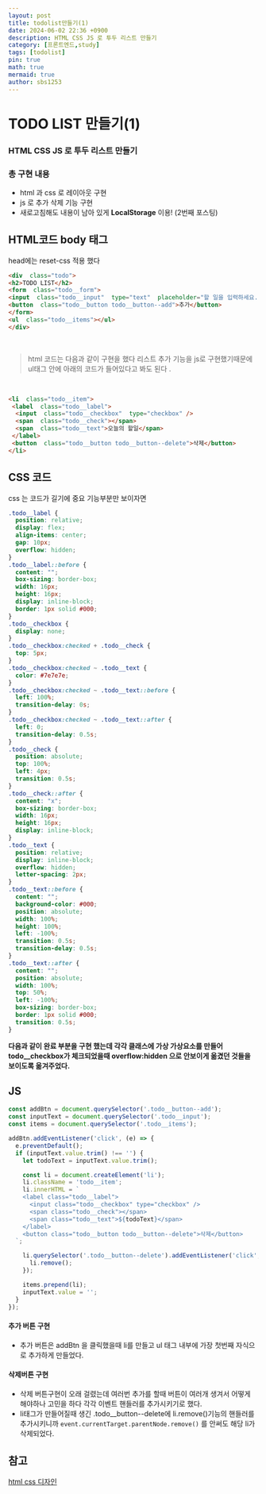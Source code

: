 ```yaml
---
layout: post
title: todolist만들기(1)
date: 2024-06-02 22:36 +0900
description: HTML CSS JS 로 투두 리스트 만들기
category: [프론트엔드,study]
tags: [todolist]
pin: true
math: true
mermaid: true
author: sbs1253
---
```

# TODO LIST 만들기(1)

### HTML CSS JS 로 투두 리스트 만들기

### 총 구현 내용

- html 과 css 로 레이아웃 구현
- js 로 추가 삭제 기능 구현
- 새로고침해도 내용이 남아 있게 **LocalStorage** 이용! (2번째 포스팅)

## HTML코드 body 태그

head에는 reset-css 적용 했다

```html
<div  class="todo">
<h2>TODO LIST</h2>
<form  class="todo__form">
<input  class="todo__input"  type="text"  placeholder="할 일을 입력하세요." />
<button  class="todo__button todo__button--add">추가</button>
</form>
<ul  class="todo__items"></ul>
</div>
```

<br>

> html 코드는 다음과 같이 구현을 했다 리스트 추가 기능을 js로 구현했기때문에  ul태그 안에 아래의 코드가 들어있다고
> 봐도 된다 .
>
<br>

```html
<li  class="todo__item">
 <label  class="todo__label">
  <input  class="todo__checkbox"  type="checkbox" />
  <span  class="todo__check"></span>
  <span  class="todo__text">오늘의 할일</span>
 </label>
 <button  class="todo__button todo__button--delete">삭제</button>
</li>
```

## CSS 코드

css 는 코드가 길기에 중요 기능부분만 보이자면
```css
.todo__label {
  position: relative;
  display: flex;
  align-items: center;
  gap: 10px;
  overflow: hidden;
}
.todo__label::before {
  content: "";
  box-sizing: border-box;
  width: 16px;
  height: 16px;
  display: inline-block;
  border: 1px solid #000;
}
.todo__checkbox {
  display: none;
}
.todo__checkbox:checked + .todo__check {
  top: 5px;
}
.todo__checkbox:checked ~ .todo__text {
  color: #7e7e7e;
}
.todo__checkbox:checked ~ .todo__text::before {
  left: 100%;
  transition-delay: 0s;
}
.todo__checkbox:checked ~ .todo__text::after {
  left: 0;
  transition-delay: 0.5s;
}
.todo__check {
  position: absolute;
  top: 100%;
  left: 4px;
  transition: 0.5s;
}
.todo__check::after {
  content: "x";
  box-sizing: border-box;
  width: 16px;
  height: 16px;
  display: inline-block;
}
.todo__text {
  position: relative;
  display: inline-block;
  overflow: hidden;
  letter-spacing: 2px;
}
.todo__text::before {
  content: "";
  background-color: #000;
  position: absolute;
  width: 100%;
  height: 100%;
  left: -100%;
  transition: 0.5s;
  transition-delay: 0.5s;
}
.todo__text::after {
  content: "";
  position: absolute;
  width: 100%;
  top: 50%;
  left: -100%;
  box-sizing: border-box;
  border: 1px solid #000;
  transition: 0.5s;
}
```
**다음과 같이 완료 부분을 구현 했는데 각각 클래스에 가상 가상요소를 만들어 todo__checkbox가 체크되었을때 overflow:hidden 으로 안보이게 옮겼던 것들을 보이도록 옮겨주었다.**

## JS

```js
const addBtn = document.querySelector('.todo__button--add');
const inputText = document.querySelector('.todo__input');
const items = document.querySelector('.todo__items');

addBtn.addEventListener('click', (e) => {
  e.preventDefault();
  if (inputText.value.trim() !== '') {
    let todoText = inputText.value.trim();

    const li = document.createElement('li');
    li.className = 'todo__item';
    li.innerHTML = `
    <label class="todo__label">
      <input class="todo__checkbox" type="checkbox" />
      <span class="todo__check"></span>
      <span class="todo__text">${todoText}</span>
    </label>
    <button class="todo__button todo__button--delete">삭제</button>
  `;

    li.querySelector('.todo__button--delete').addEventListener('click', () => {
      li.remove();
    });

    items.prepend(li);
    inputText.value = '';
  }
});
```

#### 추가 버튼 구현

- 추가 버튼은 addBtn 을 클릭했을때 li를 만들고 ul 태그 내부에 가장 첫번째 자식으로 추가하게 만들었다.

#### 삭제버튼 구현

- 삭제 버튼구현이 오래 걸렸는데 여러번 추가를 할때 버튼이 여러개 생겨서 어떻게 해야하나 고민을 하다 각각 이벤트 핸들러를 추가시키기로 했다.
- li태그가 만들어질때 생긴 .todo__button--delete에 li.remove()기능의 핸들러를 추가시키니까 `event.currentTarget.parentNode.remove()`  를 안써도 해당 li가 삭제되었다.

## 참고

[html css 디자인](https://www.youtube.com/watch?v=CdpQN5yB4P0&list=PL5e68lK9hEzfKlcDrkhKXLmCoikdIsuro&index=5)
